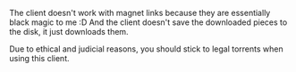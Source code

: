The client doesn't work with magnet links because they are essentially black magic to me :D
And the client doesn't save the downloaded pieces to the disk, it just downloads them.

Due to ethical and judicial reasons, you should stick to legal torrents when using this client.

